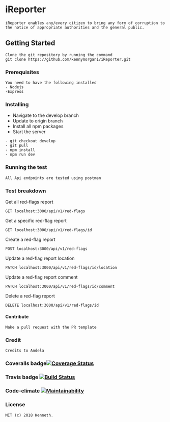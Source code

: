 # iReporter
```
iReporter enables any/every citizen to bring any form of corruption to the notice of appropriate authorities and the general public.
```

## Getting Started
```
Clone the git repository by running the command
git clone https://github.com/kennymorgan1/iReporter.git
```

### Prerequisites
```
You need to have the following installed
- Nodejs
-Express
```

### Installing
- Navigate to the develop branch
- Update to origin branch
- Install all npm packages
- Start the server

```
- git checkout develop
- git pull
- npm install
- npm run dev
```

### Running the test
```
All Api endpoints are tested using postman
```

### Test breakdown
Get all red-flags report
```
GET localhost:3000/api/v1/red-flags
```
Get  a specific red-flag report
```
GET localhost:3000/api/v1/red-flags/id
```
Create a red-flag report
```
POST localhost:3000/api/v1/red-flags
```
Update a red-flag report location
```
PATCH localhost:3000/api/v1/red-flags/id/location
```
Update a red-flag report comment
```
PATCH localhost:3000/api/v1/red-flags/id/comment
```
Delete a red-flag report
```
DELETE localhost:3000/api/v1/red-flags/id
```

#### Contribute
```
Make a pull request with the PR template
```

### Credit
```
Credits to Andela
```

### Coveralls badge[![Coverage Status](https://coveralls.io/repos/github/kennymorgan1/iReporter/badge.svg?branch=develop)](https://coveralls.io/github/kennymorgan1/iReporter?branch=develop)

### Travis badge [![Build Status](https://travis-ci.com/kennymorgan1/iReporter.svg?branch=develop)](https://travis-ci.com/kennymorgan1/iReporter)

### Code-climate [![Maintainability](https://api.codeclimate.com/v1/badges/536e10d46300b994a239/maintainability)](https://codeclimate.com/github/kennymorgan1/iReporter/maintainability)

### License
```
MIT (c) 2018 Kenneth.
```
